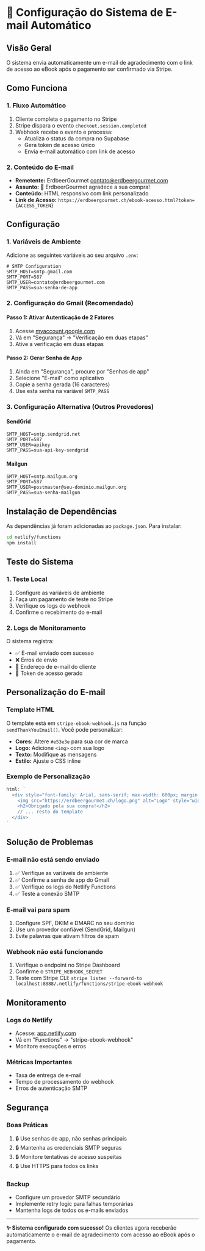 # 📧 Configuração do Sistema de E-mail Automático

## Visão Geral
O sistema envia automaticamente um e-mail de agradecimento com o link de acesso ao eBook após o pagamento ser confirmado via Stripe.

## Como Funciona

### 1. Fluxo Automático
1. Cliente completa o pagamento no Stripe
2. Stripe dispara o evento `checkout.session.completed`
3. Webhook recebe o evento e processa:
   - Atualiza o status da compra no Supabase
   - Gera token de acesso único
   - Envia e-mail automático com link de acesso

### 2. Conteúdo do E-mail
- **Remetente:** ErdbeerGourmet <contato@erdbeergourmet.com>
- **Assunto:** 🍓 ErdbeerGourmet agradece a sua compra!
- **Conteúdo:** HTML responsivo com link personalizado
- **Link de Acesso:** `https://erdbeergourmet.ch/ebook-acesso.html?token={ACCESS_TOKEN}`

## Configuração

### 1. Variáveis de Ambiente
Adicione as seguintes variáveis ao seu arquivo `.env`:

```env
# SMTP Configuration
SMTP_HOST=smtp.gmail.com
SMTP_PORT=587
SMTP_USER=contato@erdbeergourmet.com
SMTP_PASS=sua-senha-de-app
```

### 2. Configuração do Gmail (Recomendado)

#### Passo 1: Ativar Autenticação de 2 Fatores
1. Acesse [myaccount.google.com](https://myaccount.google.com)
2. Vá em "Segurança" → "Verificação em duas etapas"
3. Ative a verificação em duas etapas

#### Passo 2: Gerar Senha de App
1. Ainda em "Segurança", procure por "Senhas de app"
2. Selecione "E-mail" como aplicativo
3. Copie a senha gerada (16 caracteres)
4. Use esta senha na variável `SMTP_PASS`

### 3. Configuração Alternativa (Outros Provedores)

#### SendGrid
```env
SMTP_HOST=smtp.sendgrid.net
SMTP_PORT=587
SMTP_USER=apikey
SMTP_PASS=sua-api-key-sendgrid
```

#### Mailgun
```env
SMTP_HOST=smtp.mailgun.org
SMTP_PORT=587
SMTP_USER=postmaster@seu-dominio.mailgun.org
SMTP_PASS=sua-senha-mailgun
```

## Instalação de Dependências

As dependências já foram adicionadas ao `package.json`. Para instalar:

```bash
cd netlify/functions
npm install
```

## Teste do Sistema

### 1. Teste Local
1. Configure as variáveis de ambiente
2. Faça um pagamento de teste no Stripe
3. Verifique os logs do webhook
4. Confirme o recebimento do e-mail

### 2. Logs de Monitoramento
O sistema registra:
- ✅ E-mail enviado com sucesso
- ❌ Erros de envio
- 📧 Endereço de e-mail do cliente
- 🔗 Token de acesso gerado

## Personalização do E-mail

### Template HTML
O template está em `stripe-ebook-webhook.js` na função `sendThankYouEmail()`. Você pode personalizar:

- **Cores:** Altere `#e53e3e` para sua cor de marca
- **Logo:** Adicione `<img>` com sua logo
- **Texto:** Modifique as mensagens
- **Estilo:** Ajuste o CSS inline

### Exemplo de Personalização
```javascript
html: `
  <div style="font-family: Arial, sans-serif; max-width: 600px; margin: 0 auto;">
    <img src="https://erdbeergourmet.ch/logo.png" alt="Logo" style="width: 200px;">
    <h2>Obrigado pela sua compra!</h2>
    // ... resto do template
  </div>
`
```

## Solução de Problemas

### E-mail não está sendo enviado
1. ✅ Verifique as variáveis de ambiente
2. ✅ Confirme a senha de app do Gmail
3. ✅ Verifique os logs do Netlify Functions
4. ✅ Teste a conexão SMTP

### E-mail vai para spam
1. Configure SPF, DKIM e DMARC no seu domínio
2. Use um provedor confiável (SendGrid, Mailgun)
3. Evite palavras que ativam filtros de spam

### Webhook não está funcionando
1. Verifique o endpoint no Stripe Dashboard
2. Confirme o `STRIPE_WEBHOOK_SECRET`
3. Teste com Stripe CLI: `stripe listen --forward-to localhost:8888/.netlify/functions/stripe-ebook-webhook`

## Monitoramento

### Logs do Netlify
- Acesse: [app.netlify.com](https://app.netlify.com)
- Vá em "Functions" → "stripe-ebook-webhook"
- Monitore execuções e erros

### Métricas Importantes
- Taxa de entrega de e-mail
- Tempo de processamento do webhook
- Erros de autenticação SMTP

## Segurança

### Boas Práticas
1. 🔒 Use senhas de app, não senhas principais
2. 🔒 Mantenha as credenciais SMTP seguras
3. 🔒 Monitore tentativas de acesso suspeitas
4. 🔒 Use HTTPS para todos os links

### Backup
- Configure um provedor SMTP secundário
- Implemente retry logic para falhas temporárias
- Mantenha logs de todos os e-mails enviados

---

**✨ Sistema configurado com sucesso!** Os clientes agora receberão automaticamente o e-mail de agradecimento com acesso ao eBook após o pagamento.